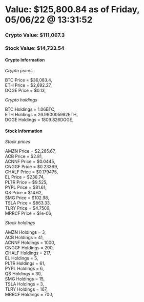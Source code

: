 # Value: $125,800.84 as of Friday, 05/06/22 @ 13:31:52 

### Crypto Value: $111,067.3

### Stock Value: $14,733.54

#### Crypto Information 
*Crypto prices* 

BTC Price = $36,083.4,  
ETH Price = $2,692.27,  
DOGE Price = $0.13,  


*Crypto holdings* 

BTC Holdings = 1.06BTC,  
ETH Holdings = 26.960005962ETH,  
DOGE Holdings = 1809.826DOGE,  


#### Stock Information 

*Stock prices* 

AMZN Price = $2,285.67,  
ACB Price = $2.81,  
ACNNF Price = $0.0445,  
CNGGF Price = $0.23399,  
CHALF Price = $0.179475,  
EL Price = $238.74,  
PLTR Price = $9.525,  
PYPL Price = $81.61,  
QS Price = $14.62,  
SMG Price = $102.98,  
TSLA Price = $863.33,  
TLRY Price = $4.7509,  
MRRCF Price = $1e-06,  


*Stock holdings* 

AMZN Holdings = 3,  
ACB Holdings = 41,  
ACNNF Holdings = 1000,  
CNGGF Holdings = 200,  
CHALF Holdings = 217,  
EL Holdings = 5,  
PLTR Holdings = 61,  
PYPL Holdings = 6,  
QS Holdings = 30,  
SMG Holdings = 15,  
TSLA Holdings = 3,  
TLRY Holdings = 167,  
MRRCF Holdings = 700,  


